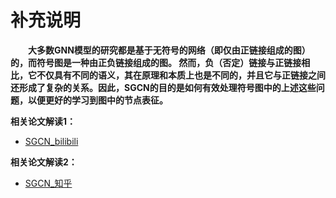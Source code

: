 # 补充说明

**&emsp;&emsp;大多数GNN模型的研究都是基于无符号的网络（即仅由正链接组成的图）的，而符号图是一种由正负链接组成的图。
然而，负（否定）链接与正链接相比，它不仅具有不同的语义，其在原理和本质上也是不同的，并且它与正链接之间还形成了复杂的关系。因此，SGCN的目的是如何有效处理符号图中的上述这些问题，以便更好的学习到图中的节点表征。**

**相关论文解读1：**
* [SGCN_bilibili](https://www.bilibili.com/video/BV1Lh411L7i6?p=29)

**相关论文解读2：**
* [SGCN_知乎](https://zhuanlan.zhihu.com/p/604615707)


